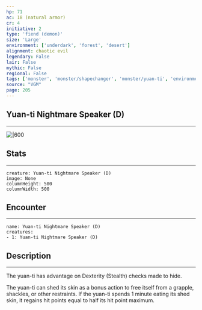 ```yaml
---
hp: 71
ac: 18 (natural armor)
cr: 4
initiative: 2
type: 'fiend (demon)'    
size: 'Large'
environment: ['underdark', 'forest', 'desert']
alignment: chaotic evil
legendary: False
lair: False
mythic: False
regional: False
tags: ['monster', 'monster/shapechanger', 'monster/yuan-ti', 'environment/underdark', 'environment/forest', 'environment/desert']
source: "VGM"
page: 205
---
```


## Yuan-ti Nightmare Speaker (D)
---

![|600](D:/Program%20Files/5e.tools/img/bestiary/VGM/Yuan-ti%20Nightmare%20Speaker.jpg)

## Stats
---

```statblock
creature: Yuan-ti Nightmare Speaker (D)
image: None
columnHeight: 500
columnWidth: 500
```

## Encounter
---

```encounter-table
name: Yuan-ti Nightmare Speaker (D)
creatures:
- 1: Yuan-ti Nightmare Speaker (D)
```

## Description
---


The yuan-ti has advantage on Dexterity (Stealth) checks made to hide.

The yuan-ti can shed its skin as a bonus action to free itself from a grapple, shackles, or other restraints. If the yuan-ti spends 1 minute eating its shed skin, it regains hit points equal to half its hit point maximum.




